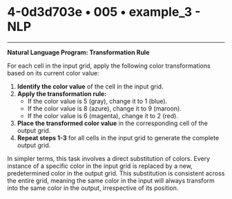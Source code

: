 # 4-0d3d703e • 005 • example_3 - NLP

---
**Natural Language Program: Transformation Rule**

For each cell in the input grid, apply the following color transformations based on its current color value:

1. **Identify the color value** of the cell in the input grid.
2. **Apply the transformation rule:**
   - If the color value is 5 (gray), change it to 1 (blue).
   - If the color value is 8 (azure), change it to 9 (maroon).
   - If the color value is 6 (magenta), change it to 2 (red).
3. **Place the transformed color value** in the corresponding cell of the output grid.
4. **Repeat steps 1-3** for all cells in the input grid to generate the complete output grid.

In simpler terms, this task involves a direct substitution of colors. Every instance of a specific color in the input grid is replaced by a new, predetermined color in the output grid. This substitution is consistent across the entire grid, meaning the same color in the input will always transform into the same color in the output, irrespective of its position.
